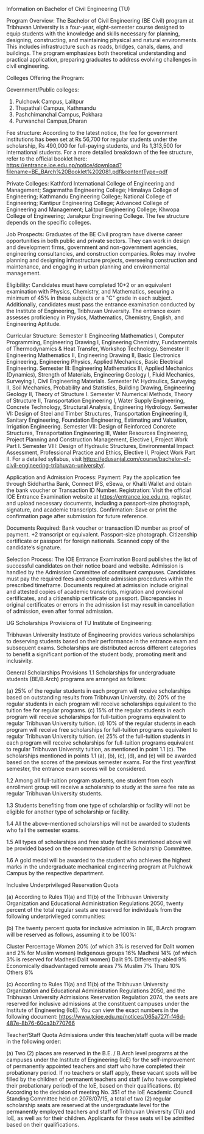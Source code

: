 Information on Bachelor of Civil Engineering (TU)

Program Overview: The Bachelor of Civil Engineering (BE Civil) program at Tribhuvan University is a four-year, eight-semester course designed to equip students with the knowledge and skills necessary for planning, designing, constructing, and maintaining physical and natural environments. This includes infrastructure such as roads, bridges, canals, dams, and buildings. The program emphasizes both theoretical understanding and practical application, preparing graduates to address evolving challenges in civil engineering.

Colleges Offering the Program:

Government/Public colleges:

1. Pulchowk Campus, Lalitpur
2. Thapathali Campus, Kathmandu
3. Pashchimanchal Campus, Pokhara
4. Purwanchal Campus,Dharan

Fee structure:
According to the latest notice, the fee for government institutions has been set at Rs 56,700 for regular students under the scholarship, Rs 490,000 for full-paying students, and Rs 1,313,500 for international students. For a more detailed breakdown of the fee structure, refer to the official booklet here: https://entrance.ioe.edu.np/notice/download?filename=BE_BArch%20Booklet%202081.pdf&contentType=pdf

Private Colleges: Kathford International College of Engineering and Management; Sagarmatha Engineering College; Himalaya College of Engineering; Kathmandu Engineering College; National College of Engineering; Kantipur Engineering College; Advanced College of Engineering and Management; Lalitpur Engineering College; Khwopa College of Engineering; Janakpur Engineering College. The fee structure depends on the specific colleges.

Job Prospects: Graduates of the BE Civil program have diverse career opportunities in both public and private sectors. They can work in design and development firms, government and non-government agencies, engineering consultancies, and construction companies. Roles may involve planning and designing infrastructure projects, overseeing construction and maintenance, and engaging in urban planning and environmental management.

Eligibility: Candidates must have completed 10+2 or an equivalent examination with Physics, Chemistry, and Mathematics, securing a minimum of 45% in these subjects or a "C" grade in each subject. Additionally, candidates must pass the entrance examination conducted by the Institute of Engineering, Tribhuvan University. The entrance exam assesses proficiency in Physics, Mathematics, Chemistry, English, and Engineering Aptitude.

Curricular Structure:
Semester I: Engineering Mathematics I, Computer Programming, Engineering Drawing I, Engineering Chemistry, Fundamentals of Thermodynamics & Heat Transfer, Workshop Technology.
Semester II: Engineering Mathematics II, Engineering Drawing II, Basic Electronics Engineering, Engineering Physics, Applied Mechanics, Basic Electrical Engineering.
Semester III: Engineering Mathematics III, Applied Mechanics (Dynamics), Strength of Materials, Engineering Geology I, Fluid Mechanics, Surveying I, Civil Engineering Materials.
Semester IV: Hydraulics, Surveying II, Soil Mechanics, Probability and Statistics, Building Drawing, Engineering Geology II, Theory of Structure I.
Semester V: Numerical Methods, Theory of Structure II, Transportation Engineering I, Water Supply Engineering, Concrete Technology, Structural Analysis, Engineering Hydrology.
Semester VI: Design of Steel and Timber Structures, Transportation Engineering II, Sanitary Engineering, Foundation Engineering, Estimating and Valuation, Irrigation Engineering.
Semester VII: Design of Reinforced Concrete Structures, Transportation Engineering III, Water Resources Engineering, Project Planning and Construction Management, Elective I, Project Work Part I.
Semester VIII: Design of Hydraulic Structures, Environmental Impact Assessment, Professional Practice and Ethics, Elective II, Project Work Part II. For a detailed syllabus, visit https://edusanjal.com/course/bachelor-of-civil-engineering-tribhuvan-university/.

Application and Admission Process: Payment: Pay the application fee through Siddhartha Bank, Connect IPS, eSewa, or Khalti Wallet and obtain the bank voucher or Transaction ID Number. Registration: Visit the official IOE Entrance Examination website at https://entrance.ioe.edu.np, register, and upload necessary documents, including a passport-size photograph, signature, and academic transcripts. Confirmation: Save or print the confirmation page after submission for future reference.

Documents Required: Bank voucher or transaction ID number as proof of payment. +2 transcript or equivalent. Passport-size photograph. Citizenship certificate or passport for foreign nationals. Scanned copy of the candidate’s signature.

Selection Process: The IOE Entrance Examination Board publishes the list of successful candidates on their notice board and website. Admission is handled by the Admission Committee of constituent campuses. Candidates must pay the required fees and complete admission procedures within the prescribed timeframe. Documents required at admission include original and attested copies of academic transcripts, migration and provisional certificates, and a citizenship certificate or passport. Discrepancies in original certificates or errors in the admission list may result in cancellation of admission, even after formal admission.

UG Scholarships Provisions of TU Institute of Engineering:

Tribhuvan University Institute of Engineering provides various scholarships to deserving students based on their performance in the entrance exam and subsequent exams. Scholarships are distributed across different categories to benefit a significant portion of the student body, promoting merit and inclusivity.

General Scholarships Provisions
1.1 Scholarships for undergraduate students (BE/B.Arch) programs are arranged as follows:

(a) 25% of the regular students in each program will receive scholarships based on outstanding results from Tribhuvan University.
(b) 20% of the regular students in each program will receive scholarships equivalent to the tuition fee for regular programs.
(c) 15% of the regular students in each program will receive scholarships for full-tuition programs equivalent to regular Tribhuvan University tuition.
(d) 10% of the regular students in each program will receive free scholarships for full-tuition programs equivalent to regular Tribhuvan University tuition.
(e) 25% of the full-tuition students in each program will receive scholarships for full-tuition programs equivalent to regular Tribhuvan University tuition, as mentioned in point 1.1 (c).
The scholarships mentioned in points 1.1 (a), (b), (c), (d), and (e) will be awarded based on the scores of the previous semester exams. For the first year/first semester, the entrance exam scores will be considered.

1.2 Among all full-tuition program students, one student from each enrollment group will receive a scholarship to study at the same fee rate as regular Tribhuvan University students.

1.3 Students benefiting from one type of scholarship or facility will not be eligible for another type of scholarship or facility.

1.4 All the above-mentioned scholarships will not be awarded to students who fail the semester exams.

1.5 All types of scholarships and free study facilities mentioned above will be provided based on the recommendation of the Scholarship Committee.

1.6 A gold medal will be awarded to the student who achieves the highest marks in the undergraduate mechanical engineering program at Pulchowk Campus by the respective department.

Inclusive Underprivileged Reservation Quota

(a) According to Rules 11(a) and 11(b) of the Tribhuvan University Organization and Educational Administration Regulations 2050, twenty percent of the total regular seats are reserved for individuals from the following underprivileged communities:

(b) The twenty percent quota for inclusive admission in BE, B.Arch program will be reserved as follows, assuming it to be 100%:

Cluster Percentage
Women 20% (of which 3% is reserved for Dalit women and 2% for Muslim women)
Indigenous groups 16%
Madhesi 14% (of which 3% is reserved for Madhesi Dalit women)
Dalit 9%
Differently-abled 9%
Economically disadvantaged remote areas 7%
Muslim 7%
Tharu 10%
Others 8%

(c) According to Rules 11(a) and 11(b) of the Tribhuvan University Organization and Educational Administration Regulations 2050, and the Tribhuvan University Admissions Reservation Regulation 2074, the seats are reserved for inclusive admissions at the constituent campuses under the Institute of Engineering (IoE). You can view the exact numbers in the following document: https://www.tcioe.edu.np/notices/065a727f-f46d-487e-8b76-60ca3b770766

Teacher/Staff Quota
Admissions under this teacher/staff quota will be made in the following order:

(a) Two (2) places are reserved in the B.E. / B.Arch level programs at the campuses under the Institute of Engineering (IoE) for the self-improvement of permanently appointed teachers and staff who have completed their probationary period. If no teachers or staff apply, these vacant spots will be filled by the children of permanent teachers and staff (who have completed their probationary period) of the IoE, based on their qualifications.
(b) According to the decision of meeting No. 351 of the IoE Academic Council Standing Committee held on 2078/07/15, a total of two (2) regular scholarship seats are reserved at the undergraduate level for the permanently employed teachers and staff of Tribhuvan University (TU) and IoE, as well as for their children. Applicants for these seats will be admitted based on their qualifications.
